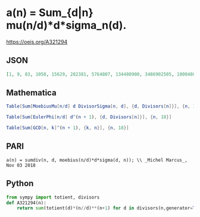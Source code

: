 # a\(n\) \= Sum\_\{d\|n\} mu\(n/d\)\*d\*sigma\_n\(d\)\.
https://oeis.org/A321294
## JSON
```JSON
[1, 9, 83, 1058, 15629, 282381, 5764807, 134480900, 3486902505, 100048836321, 3138428376731, 107006403495850, 3937376385699301, 155572843119518781, 6568408661060858767, 295150157013526773768, 14063084452067724991025, 708236697425777157039381]
```
## Mathematica
```Mathematica
Table[Sum[MoebiusMu[n/d] d DivisorSigma[n, d], {d, Divisors[n]}], {n, 18}]
```
```Mathematica
Table[Sum[EulerPhi[n/d] d^(n + 1), {d, Divisors[n]}], {n, 18}]
```
```Mathematica
Table[Sum[GCD[n, k]^(n + 1), {k, n}], {n, 18}]
```
## PARI
```PARI
a(n) = sumdiv(n, d, moebius(n/d)*d*sigma(d, n)); \\ _Michel Marcus_, Nov 03 2018
```
## Python
```Python
from sympy import totient, divisors
def A321294(n):
    return sum(totient(d)*(n//d)**(n+1) for d in divisors(n,generator=True)) # _Chai Wah Wu_, Feb 15 2020
```
